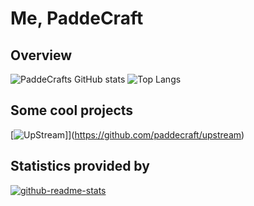 # Me, PaddeCraft

## Overview

![PaddeCrafts GitHub stats](https://github-readme-stats.vercel.app/api?username=paddecraft&show_icons=true&theme=github_dark)
![Top Langs](https://github-readme-stats.vercel.app/api/top-langs/?username=paddecraft&layout=compact&show_icons=true&theme=github_dark)

## Some cool projects

[![UpStream](https://github-readme-stats.vercel.app/api/pin/?username=paddecraft&repo=upstream)]](https://github.com/paddecraft/upstream)

## Statistics provided by

[![github-readme-stats](https://github-readme-stats.vercel.app/api/pin/?username=anuraghazra&repo=github-readme-stats&show_owner=true)](https://github.com/anuraghazra/github-readme-stats)

